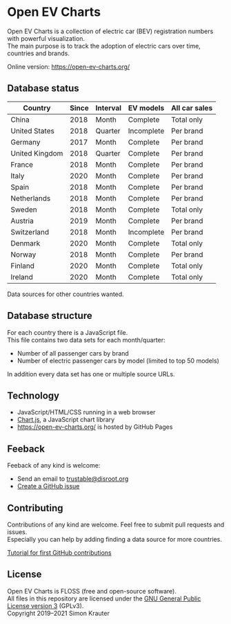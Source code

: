 Open EV Charts
==============

Open EV Charts is a collection of electric car (BEV) registration numbers with powerful visualization.<br>
The main purpose is to track the adoption of electric cars over time, countries and brands.

Online version: https://open-ev-charts.org/

Database status
---------------

| Country        | Since | Interval | EV models  | All car sales
|----------------|-------|----------|------------|--------------
| China          | 2018  | Month    | Complete   | Total only
| United States  | 2018  | Quarter  | Incomplete | Per brand
| Germany        | 2017  | Month    | Complete   | Per brand
| United Kingdom | 2018  | Quarter  | Complete   | Per brand
| France         | 2018  | Month    | Complete   | Per brand
| Italy          | 2020  | Month    | Complete   | Per brand
| Spain          | 2018  | Month    | Complete   | Per brand
| Netherlands    | 2018  | Month    | Complete   | Per brand
| Sweden         | 2018  | Month    | Complete   | Total only
| Austria        | 2019  | Month    | Complete   | Per brand
| Switzerland    | 2018  | Month    | Incomplete | Per brand
| Denmark        | 2020  | Month    | Complete   | Total only
| Norway         | 2018  | Month    | Complete   | Per brand
| Finland        | 2020  | Month    | Complete   | Total only
| Ireland        | 2020  | Month    | Complete   | Total only

Data sources for other countries wanted.

Database structure
------------------

For each country there is a JavaScript file.<br>
This file contains two data sets for each month/quarter:

- Number of all passenger cars by brand
- Number of electric passenger cars by model (limited to top 50 models)

In addition every data set has one or multiple source URLs.

Technology
----------

- JavaScript/HTML/CSS running in a web browser
- [Chart.js](https://www.chartjs.org/), a JavaScript chart library
- https://open-ev-charts.org/ is hosted by GitHub Pages

Feeback
-------

Feeback of any kind is welcome:
- Send an email to trustable@disroot.org
- [Create a GitHub issue](https://github.com/trustable-code/Open-EV-Charts/issues/new)

Contributing
------------

Contributions of any kind are welcome. Feel free to submit pull requests and issues.<br>
Especially you can help by adding finding a data source for more countries.<br>

[Tutorial for first GitHub contributions](https://github.com/firstcontributions/first-contributions/blob/master/README.md)

License
-------

Open EV Charts is FLOSS (free and open-source software).<br>
All files in this repository are licensed under the [GNU General Public License version 3](https://opensource.org/licenses/GPL-3.0) (GPLv3).<br>
Copyright 2019–2021 Simon Krauter
